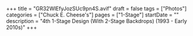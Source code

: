 +++
title = "GR32WlEfyJozSUc9pn4S.avif"
draft = false
tags = ["Photos"]
categories = ["Chuck E. Cheese's"]
pages = ["1-Stage"]
startDate = ""
description = "4th 1-Stage Design (With 2-Stage Backdrops) (1993 - Early 2010s)"
+++
